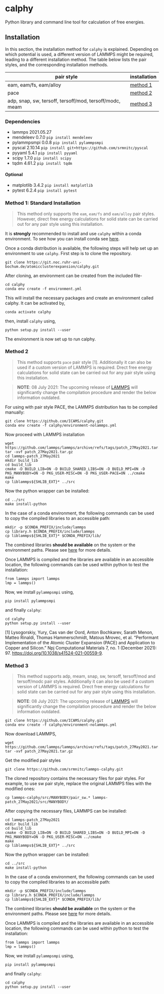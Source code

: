 # calphy

Python library and command line tool for calculation of free energies.

## Installation

In this section, the installation method for `calphy` is explained. Depending on which potential is used, a different version of LAMMPS might be required, leading to a different installation method. The table below lists the pair styles, and the corresponding installation methods.



| pair style                                              	| installation 	|
|---------------------------------------------------------	|--------------	|
| eam, eam/fs, eam/alloy                                  	| [method 1](#m1)     	|
| pace                                                    	| [method 2](#m2)     	|
| adp, snap, sw, tersoff, tersoff/mod, tersoff/modc, meam 	| [method 3](#m3)     	|

### Dependencies

- lammps              2021.05.27  
- mendeleev           0.7.0       `pip install mendeleev`
- pylammpsmpi         0.0.8       `pip install pylammpsmpi`
- pyscal              2.10.14     `pip install git+https://github.com/srmnitc/pyscal`
- pyyaml              5.4.1       `pip install pyyaml`
- scipy               1.7.0       `pip install scipy`
- tqdm                4.61.2      `pip install tqdm`

#### Optional

- matplotlib          3.4.2       `pip install matplotlib`
- pytest              6.2.4       `pip install pytest`

### <a name="m1"></a>Method 1: Standard Installation 

> This method only supports the `eam`, `eam/fs` and `eam/alloy` pair styles. However, direct free energy calculations for solid state can be carried out for any pair style using this installation.

It is **strongly** recommended to install and use `calphy` within a conda environment. To see how you can install conda see [here](https://docs.conda.io/projects/conda/en/latest/user-guide/install/).

Once a conda distribution is available, the following steps will help set up an environment to use `calphy`. First step is to clone the repository.

```
git clone https://git.noc.ruhr-uni-bochum.de/atomicclusterexpansion/calphy.git
```

After cloning, an environment can be created from the included file-

```
cd calphy
conda env create -f environment.yml
```

This will install the necessary packages and create an environment called calphy. It can be activated by,

```
conda activate calphy
```

then, install `calphy` using,

```
python setup.py install --user
```
The environment is now set up to run calphy.

### <a name="m2"></a>Method 2

> This method supports `pace` pair style [1]. Additionally it can also be used if a custom version of LAMMPS is required. Drect free energy calculations for solid state can be carried out for any pair style using this installation.

> **NOTE**: 08 July 2021: The upcoming release of [LAMMPS](https://github.com/lammps/lammps/releases) will significantly change the compilation procedure and render the below information outdated.


For using with pair style PACE, the LAMMPS distribution has to be compiled manually:

```
git clone https://github.com/ICAMS/calphy.git
conda env create -f calphy/environment-nolammps.yml
```

Now proceed with LAMMPS installation

```
wget https://github.com/lammps/lammps/archive/refs/tags/patch_27May2021.tar.gz
tar -xvf patch_27May2021.tar.gz
cd lammps-patch_27May2021
mkdir build_lib
cd build_lib
cmake -D BUILD_LIB=ON -D BUILD_SHARED_LIBS=ON -D BUILD_MPI=ON -D PKG_MANYBODY=ON -D PKG_USER-MISC=ON -D PKG_USER-PACE=ON ../cmake
make 
cp liblammps${SHLIB_EXT}* ../src
```

Now the python wrapper can be installed:

```
cd ../src
make install-python 
```

In the case of a conda environment, the following commands can be used to copy the compiled libraries to an accessible path:

```
mkdir -p $CONDA_PREFIX/include/lammps
cp library.h $CONDA_PREFIX/include/lammps
cp liblammps${SHLIB_EXT}* $CONDA_PREFIX/lib/
```

The combined libraries **should be available** on the system or the environment paths. Please see [here](https://lammps.sandia.gov/doc/Python_install.html) for more details. 

Once LAMMPS is compiled and the libraries are available in an accessible location, the following commands can be used within python to test the installation:

```
from lammps import lammps
lmp = lammps()
```

Now, we install `pylammpsmpi` using,

```
pip install pylammpsmpi
```

and finally `calphy`:

```
cd calphy
python setup.py install --user
```

[1]  Lysogorskiy, Yury, Cas van der Oord, Anton Bochkarev, Sarath Menon, Matteo Rinaldi, Thomas Hammerschmidt, Matous Mrovec, et al. “Performant Implementation of the Atomic Cluster Expansion (PACE) and Application to Copper and Silicon.” Npj Computational Materials 7, no. 1 (December 2021): 97. https://doi.org/10.1038/s41524-021-00559-9.

### <a name="m3"></a>Method 3

> This method supports adp, meam, snap, sw, tersoff, tersoff/mod and tersoff/modc pair styles. Additionally it can also be used if a custom version of LAMMPS is required. Drect free energy calculations for solid state can be carried out for any pair style using this installation.

> **NOTE**: 08 July 2021: The upcoming release of [LAMMPS](https://github.com/lammps/lammps/releases) will significantly change the compilation procedure and render the below information outdated.

```
git clone https://github.com/ICAMS/calphy.git
conda env create -f calphy/environment-nolammps.yml
```

Now download LAMMPS,

```
wget https://github.com/lammps/lammps/archive/refs/tags/patch_27May2021.tar.gz
tar -xvf patch_27May2021.tar.gz
```

Get the modified pair styles

```
git clone https://github.com/srmnitc/lammps-calphy.git
```

The cloned repository contains the necessary files for pair styles. For example, to use sw pair style, replace the original LAMMPS files with the modified ones:

```
cp lammps-calphy/src/MANYBODY/pair_sw.* lammps-patch_27May2021/src/MANYBODY/
```

After copying the necessary files, LAMMPS can be installed:

```
cd lammps-patch_27May2021
mkdir build_lib
cd build_lib
cmake -D BUILD_LIB=ON -D BUILD_SHARED_LIBS=ON -D BUILD_MPI=ON -D PKG_MANYBODY=ON -D PKG_USER-MISC=ON ../cmake
make
cp liblammps${SHLIB_EXT}* ../src
```

Now the python wrapper can be installed:

```
cd ../src
make install-python 
```

In the case of a conda environment, the following commands can be used to copy the compiled libraries to an accessible path:

```
mkdir -p $CONDA_PREFIX/include/lammps
cp library.h $CONDA_PREFIX/include/lammps
cp liblammps${SHLIB_EXT}* $CONDA_PREFIX/lib/
```

The combined libraries **should be available** on the system or the environment paths. Please see [here](https://lammps.sandia.gov/doc/Python_install.html) for more details. 

Once LAMMPS is compiled and the libraries are available in an accessible location, the following commands can be used within python to test the installation:

```
from lammps import lammps
lmp = lammps()
```

Now, we install `pylammpsmpi` using,

```
pip install pylammpsmpi
```

and finally `calphy`:

```
cd calphy
python setup.py install --user
```